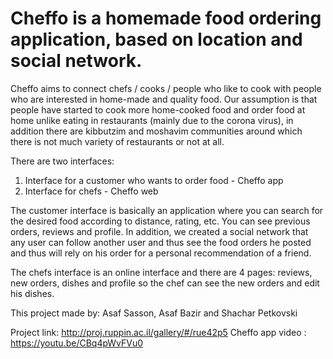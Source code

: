 # Cheffo is a homemade food ordering application, based on location and social network.

Cheffo aims to connect chefs / cooks / people who like to cook with people who are interested in home-made and quality food. Our assumption is that people have started to cook more home-cooked food and order food at home unlike eating in restaurants (mainly due to the corona virus), in addition there are kibbutzim and moshavim communities around which there is not much variety of restaurants or not at all.

There are two interfaces: 
1) Interface for a customer who wants to order food - Cheffo app 
2) Interface for chefs - Cheffo web

The customer interface is basically an application where you can search for the desired food according to distance, rating, etc. You can see previous orders, reviews and profile. In addition, we created a social network that any user can follow another user and thus see the food orders he posted and thus will rely on his order for a personal recommendation of a friend.

The chefs interface is an online interface and there are 4 pages: reviews, new orders, dishes and profile so the chef can see the new orders and edit his dishes.

This project made by: Asaf Sasson, Asaf Bazir and Shachar Petkovski

Project link: http://proj.ruppin.ac.il/gallery/#/rue42p5 Cheffo app video : https://youtu.be/CBq4pWvFVu0
